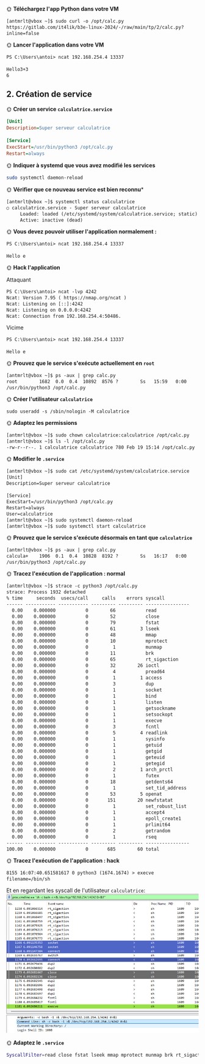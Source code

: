 🌞 **Téléchargez l'app Python dans votre VM**

```
[antmrlt@vbox ~]$ sudo curl -o /opt/calc.py https://gitlab.com/it4lik/b3e-linux-2024/-/raw/main/tp/2/calc.py?inline=false
```

🌞 **Lancer l'application dans votre VM**

```
PS C:\Users\antoi> ncat 192.168.254.4 13337

Hello3+3
6
```

## 2. Création de service

🌞 **Créer un service `calculatrice.service`**

```ini
[Unit]
Description=Super serveur calculatrice

[Service]
ExecStart=/usr/bin/python3 /opt/calc.py
Restart=always
```

🌞 **Indiquer à systemd que vous avez modifié les services**

```bash
sudo systemctl daemon-reload
```

🌞 **Vérifier que ce nouveau service est bien reconnu***

```
[antmrlt@vbox ~]$ systemctl status calculatrice
○ calculatrice.service - Super serveur calculatrice
     Loaded: loaded (/etc/systemd/system/calculatrice.service; static)
     Active: inactive (dead)
```

🌞 **Vous devez pouvoir utiliser l'application normalement :**

```
PS C:\Users\antoi> ncat 192.168.254.4 13337

Hello e
```

🌞 **Hack l'application**

Attaquant
```
PS C:\Users\antoi> ncat -lvp 4242
Ncat: Version 7.95 ( https://nmap.org/ncat )
Ncat: Listening on [::]:4242
Ncat: Listening on 0.0.0.0:4242
Ncat: Connection from 192.168.254.4:50486.
```

Vicime

```
PS C:\Users\antoi> ncat 192.168.254.4 13337

Hello e
```

🌞 **Prouvez que le service s'exécute actuellement en `root`**

```
[antmrlt@vbox ~]$ ps -aux | grep calc.py
root        1682  0.0  0.4  10892  8576 ?        Ss   15:59   0:00 /usr/bin/python3 /opt/calc.py
```

🌞 **Créer l'utilisateur `calculatrice`**

```
sudo useradd -s /sbin/nologin -M calculatrice
```

🌞 **Adaptez les permissions**

```
[antmrlt@vbox ~]$ sudo chown calculatrice:calculatrice /opt/calc.py
[antmrlt@vbox ~]$ ls -l /opt/calc.py
-rw-r--r--. 1 calculatrice calculatrice 780 Feb 19 15:14 /opt/calc.py
```

🌞 **Modifier le `.service`**

```
[antmrlt@vbox ~]$ sudo cat /etc/systemd/system/calculatrice.service
[Unit]
Description=Super serveur calculatrice

[Service]
ExecStart=/usr/bin/python3 /opt/calc.py
Restart=always
User=calculatrice
[antmrlt@vbox ~]$ sudo systemctl daemon-reload
[antmrlt@vbox ~]$ sudo systemctl start calculatrice
```

🌞 **Prouvez que le service s'exécute désormais en tant que `calculatrice`**

```
[antmrlt@vbox ~]$ ps -aux | grep calc.py
calcula+    1906  0.1  0.4  10828  8192 ?        Ss   16:17   0:00 /usr/bin/python3 /opt/calc.py
```

🌞 **Tracez l'exécution de l'application : normal**

```
[antmrlt@vbox ~]$ strace -c python3 /opt/calc.py
strace: Process 1932 detached
% time     seconds  usecs/call     calls    errors syscall
------ ----------- ----------- --------- --------- ----------------
  0.00    0.000000           0        66           read
  0.00    0.000000           0        52           close
  0.00    0.000000           0        79           fstat
  0.00    0.000000           0        61         3 lseek
  0.00    0.000000           0        48           mmap
  0.00    0.000000           0        10           mprotect
  0.00    0.000000           0         1           munmap
  0.00    0.000000           0        11           brk
  0.00    0.000000           0        65           rt_sigaction
  0.00    0.000000           0        32        26 ioctl
  0.00    0.000000           0         4           pread64
  0.00    0.000000           0         1         1 access
  0.00    0.000000           0         3           dup
  0.00    0.000000           0         1           socket
  0.00    0.000000           0         1           bind
  0.00    0.000000           0         1           listen
  0.00    0.000000           0         1           getsockname
  0.00    0.000000           0         1           setsockopt
  0.00    0.000000           0         1           execve
  0.00    0.000000           0         3           fcntl
  0.00    0.000000           0         5         4 readlink
  0.00    0.000000           0         1           sysinfo
  0.00    0.000000           0         1           getuid
  0.00    0.000000           0         1           getgid
  0.00    0.000000           0         1           geteuid
  0.00    0.000000           0         1           getegid
  0.00    0.000000           0         2         1 arch_prctl
  0.00    0.000000           0         1           futex
  0.00    0.000000           0        18           getdents64
  0.00    0.000000           0         1           set_tid_address
  0.00    0.000000           0        53         5 openat
  0.00    0.000000           0       151        20 newfstatat
  0.00    0.000000           0         1           set_robust_list
  0.00    0.000000           0         1           accept4
  0.00    0.000000           0         1           epoll_create1
  0.00    0.000000           0         1           prlimit64
  0.00    0.000000           0         2           getrandom
  0.00    0.000000           0         1           rseq
------ ----------- ----------- --------- --------- ----------------
100.00    0.000000           0       685        60 total
```

🌞 **Tracez l'exécution de l'application : hack**

```
8155 16:07:40.651581617 0 python3 (1674.1674) > execve filename=/bin/sh
```

Et en regardant les syscall de l'utilisateur `calculatrice`:
![stratoshark](stratoshark-calculatrice.png)

🌞 **Adaptez le `.service`**

```bash
SyscallFilter=read close fstat lseek mmap mprotect munmap brk rt_sigaction ioctl pread64 access dup socket bind listen getsockname setsockopt fcntl readlink sysinfo getuid getgid geteuid getegid arch_prctl futex getdents64 set_tid_address openat newfstatat set_robust_list accept4 epoll_create1 prlimit64 getrandom rseq
```